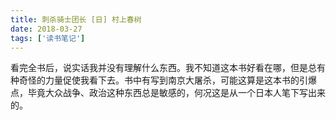 ```yaml
---
title: 刺杀骑士团长 [日] 村上春树
date: 2018-03-27
tags: ['读书笔记']
---
```


看完全书后，说实话我并没有理解什么东西。我不知道这本书好看在哪，但是总有种奇怪的力量促使我看下去。书中有写到南京大屠杀，可能这算是这本书的引爆点，毕竟大众战争、政治这种东西总是敏感的，何况这是从一个日本人笔下写出来的。